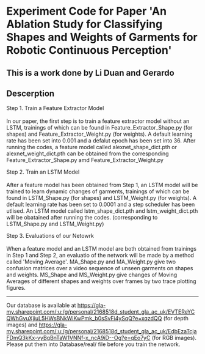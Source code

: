 # Experiment Code for Paper 'An Ablation Study for Classifying Shapes and Weights of Garments for Robotic Continuous Perception'
This is a work done by Li Duan and Gerardo
-----------------------------------------------
## Descerption
Step 1. Train a Feature Extractor Model\
\
In our paper, the first step is to train a feature extractor model without an LSTM, trainings of which can be found in Feature_Extractor_Shape.py (for shapes) and Feature_Extractor_Weight.py (for weights). A default learning rate has been set into 0.001 and a defalut epoch has been set into 36. After running the codes, a feature model called alexnet_shape_dict.pth or alexnet_weight_dict.pth can be obtained from the corresponding Feature_Extractor_Shape.py amd Feature_Extractor_Weight.py

Step 2. Train an LSTM Model\
\
After a feature model has been obtained from Step 1, an LSTM model will be trained to learn dynamic changes of garments, trainings of which can be found in LSTM_Shape.py (for shapes) and LSTM_Weight.py (for weights). A default learning rate has been set to 0.0001 and a step scheduler has been utlised. An LSTM model called lstm_shape_dict.pth and lstm_weight_dict.pth will be obatained after running the codes. (corresponding to LSTM_Shape.py and LSTM_Weight.py)

Step 3. Evaluations of our Netowrk\
\
When a feature model and an LSTM model are both obtained from trainings in Step 1 and Step 2, an evaluatio of the network will be made by a method called 'Moving Average'. MA_Shape.py and MA_Weight.py give two confusion matrices over a video sequence of unseen garments on shapes and weights. MS_Shape and MS_Weight.py give changes of Moving Averages of different shapes and weights over frames by two trace plotting figures.

---------------------------------------------------
Our database is available at https://gla-my.sharepoint.com/:u:/g/personal/2168518d_student_gla_ac_uk/EVTEReYCQWhGvuXjiuL5HWsBNkWiKwPmk_b0sSvFi4ySqQ?e=xqzdQQ (for depth images) and 
https://gla-my.sharepoint.com/:u:/g/personal/2168518d_student_gla_ac_uk/EdbEzaTcjaFDmQ3kKx-vyBgBnTaW1VNNf-x_ncA9iD--Og?e=qEo7yC (for RGB images). Please put them into Database/real/ file before you train the network.
